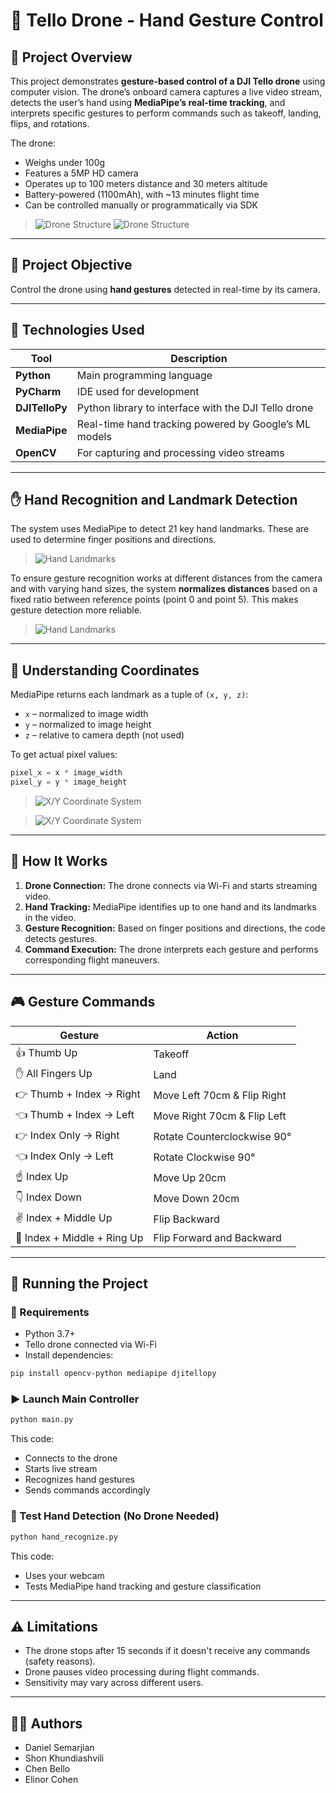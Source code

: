 # 🤖 Tello Drone - Hand Gesture Control

## 🧭 Project Overview

This project demonstrates **gesture-based control of a DJI Tello drone** using computer vision. The drone’s onboard camera captures a live video stream, detects the user’s hand using **MediaPipe’s real-time tracking**, and interprets specific gestures to perform commands such as takeoff, landing, flips, and rotations.

The drone:
- Weighs under 100g
- Features a 5MP HD camera
- Operates up to 100 meters distance and 30 meters altitude
- Battery-powered (1100mAh), with ~13 minutes flight time
- Can be controlled manually or programmatically via SDK

> ![Drone Structure](images/slide-3.png)
> ![Drone Structure](images/slide-4.png)

---

## 🎯 Project Objective

Control the drone using **hand gestures** detected in real-time by its camera.

---

## 🧰 Technologies Used

| Tool         | Description                                                |
|--------------|------------------------------------------------------------|
| **Python**   | Main programming language                                  |
| **PyCharm**  | IDE used for development                                   |
| **DJITelloPy** | Python library to interface with the DJI Tello drone      |
| **MediaPipe** | Real-time hand tracking powered by Google’s ML models     |
| **OpenCV**   | For capturing and processing video streams                 |

---

## ✋ Hand Recognition and Landmark Detection

The system uses MediaPipe to detect 21 key hand landmarks. These are used to determine finger positions and directions.

> ![Hand Landmarks](images/slide-7.png)

To ensure gesture recognition works at different distances from the camera and with varying hand sizes, the system **normalizes distances** based on a fixed ratio between reference points (point 0 and point 5). This makes gesture detection more reliable.

> ![Hand Landmarks](images/slide-8.png)

---

## 🧠 Understanding Coordinates

MediaPipe returns each landmark as a tuple of `(x, y, z)`:
- `x` – normalized to image width
- `y` – normalized to image height
- `z` – relative to camera depth (not used)

To get actual pixel values:
```python
pixel_x = x * image_width
pixel_y = y * image_height
```
> ![X/Y Coordinate System](images/slide9.png)

> ![X/Y Coordinate System](images/slide-10.png)

---

## 🧠 How It Works

1. **Drone Connection:** The drone connects via Wi-Fi and starts streaming video.
2. **Hand Tracking:** MediaPipe identifies up to one hand and its landmarks in the video.
3. **Gesture Recognition:** Based on finger positions and directions, the code detects gestures.
4. **Command Execution:** The drone interprets each gesture and performs corresponding flight maneuvers.

---

## 🎮 Gesture Commands

| Gesture                         | Action                        |
|----------------------------------|-------------------------------|
| 👍 Thumb Up                      | Takeoff                       |
| ✋ All Fingers Up                | Land                          |
| 👉 Thumb + Index → Right        | Move Left 70cm & Flip Right   |
| 👈 Thumb + Index → Left         | Move Right 70cm & Flip Left   |
| 👉 Index Only → Right           | Rotate Counterclockwise 90°   |
| 👈 Index Only → Left            | Rotate Clockwise 90°          |
| ☝️ Index Up                     | Move Up 20cm                  |
| 👇 Index Down                   | Move Down 20cm                |
| ✌️ Index + Middle Up            | Flip Backward                 |
| 🤟 Index + Middle + Ring Up     | Flip Forward and Backward     |

---

## 🚀 Running the Project

### 🔧 Requirements

- Python 3.7+
- Tello drone connected via Wi-Fi
- Install dependencies:
```bash
pip install opencv-python mediapipe djitellopy
```

### ▶️ Launch Main Controller
```bash
python main.py
```
This code:
- Connects to the drone
- Starts live stream
- Recognizes hand gestures
- Sends commands accordingly

### 🧪 Test Hand Detection (No Drone Needed)
```bash
python hand_recognize.py
```
This code:
- Uses your webcam
- Tests MediaPipe hand tracking and gesture classification

---

## ⚠️ Limitations

- The drone stops after 15 seconds if it doesn't receive any commands (safety reasons).
- Drone pauses video processing during flight commands.
- Sensitivity may vary across different users.

---

## 👩‍💻 Authors

- Daniel Semarjian
- Shon Khundiashvili
- Chen Bello
- Elinor Cohen

 
